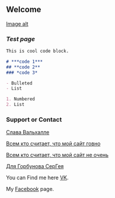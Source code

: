 ## **Welcome**

[Image alt](https://cloud.githubusercontent.com/assets/25484579/22585353/9355eaba-ea21-11e6-8a75-ccf0993855a9.jpg)

### *Test page*

```markdown
This is cool code block.

# ***code 1***
## **code 2**
### *code 3*

- Bulleted
- List

1. Numbered
2. List
```
### Support or Contact

[Слава Вальхалле](https://vk.com/photo185185758_456239101)

[Всем кто считает, что мой сайт говно](http://vsekidki.ru/uploads/posts/2016-02/1454889093_009486127f6829429f61d8c93d182188.jpg)

[Всем кто считает, что мой сайт не очень](https://avatanplus.com/files/resources/mid/579a247650cab156321e6e3b.png)

[Для Горбунова СерГея](http://cs6.pikabu.ru/images/big_size_comm/2014-11_4/14161454957379.jpeg)


You can Find me here [VK](https://vk.com/kabykenov_dias).

My [Facebook](https://www.facebook.com/kabykenov.dias) page.

